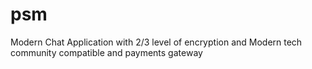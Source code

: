 # psm
Modern Chat Application with 2/3 level of encryption and Modern tech community compatible and payments gateway
